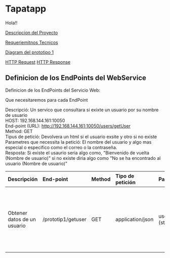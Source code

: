 # Tapatapp

Hola!!

[Descripcion del Proyecto](desTapatapp.md)

[Requeriemitnos Tecnicos](RequerimientosTecnicos.md)

[Diagram del prototipo 1](Prototipo1_diagrama.mermaid)

[HTTP Request](httpRequest.md)
[HTTP Response](httpResponse.md)

## Definicion de los EndPoints del WebService

Definicion de los EndPoints del Servicio Web:

Que necesitaremos para cada EndPoint

Descripció: Un servico que consultara si exixte un usuario por su nombre de usuario <br>
HOST: 192.168.144.161:10050 <br>
End-point (URL): http://192.168.144.161:10050/users/getUser <br>
Method: GET <br>
Tipus de petició: Devolvera un html si el usuario exsite y otro si no existe <br>
Parametres que necessita la petició: El nombre del usuario y algo mas especial o especifico como el correo o la contraseña.<br>
Resposta: Si existe el usaurio seria algo como, "Bienvenido de vuelta (Nombre de usuario)" si no existe diria algo como "No se ha encontrado al usuario (Nombre de usuario)"


| Descripción  | End-point     | Method     |Tipo de petición|Parametros| Respuesta|
| :---        |  :---        |  :---        |  :---         |  :---     |  :--- | 
| Obtener datos de un usuario  | /prototip1/getuser|GET | application/json   |  username (string) |  {   "email": "prueba@gmail.com",   "id": 1,   "password":  "12345",   "username": "usuari1" }, 200 {error: Usuario no encontrado}, 404   {error: Parametro no introducido}, 400      |